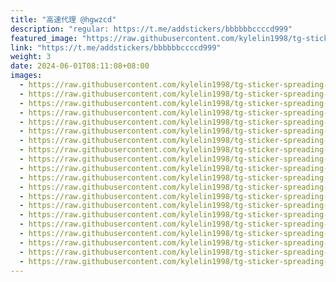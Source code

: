 ```yaml
---
title: "高速代理 @hgwzcd"
description: "regular: https://t.me/addstickers/bbbbbbccccd999"
featured_image: "https://raw.githubusercontent.com/kylelin1998/tg-sticker-spreading-worldwide-images/main/img/423921cf-a3b8-4348-bfb8-c4a1190144c2.jpg"
link: "https://t.me/addstickers/bbbbbbccccd999"
weight: 3
date: 2024-06-01T08:11:08+08:00
images:
  - https://raw.githubusercontent.com/kylelin1998/tg-sticker-spreading-worldwide-images/main/img/423921cf-a3b8-4348-bfb8-c4a1190144c2.jpg
  - https://raw.githubusercontent.com/kylelin1998/tg-sticker-spreading-worldwide-images/main/img/98ef6ca7-e3cd-4a8c-ac3e-401de0bcce67.jpg
  - https://raw.githubusercontent.com/kylelin1998/tg-sticker-spreading-worldwide-images/main/img/b8689fea-7acb-4317-a6f7-39c73604786f.jpg
  - https://raw.githubusercontent.com/kylelin1998/tg-sticker-spreading-worldwide-images/main/img/5347a677-6e06-4236-9ed3-bfa75684c05b.jpg
  - https://raw.githubusercontent.com/kylelin1998/tg-sticker-spreading-worldwide-images/main/img/0d6eefe3-6da5-4938-a342-be1bac6adcfa.jpg
  - https://raw.githubusercontent.com/kylelin1998/tg-sticker-spreading-worldwide-images/main/img/9ad5ee29-35e8-4488-8668-dbbaf46599d7.jpg
  - https://raw.githubusercontent.com/kylelin1998/tg-sticker-spreading-worldwide-images/main/img/1ef2d8b2-a177-4208-8794-583aabb6f127.jpg
  - https://raw.githubusercontent.com/kylelin1998/tg-sticker-spreading-worldwide-images/main/img/0f503ff0-da94-4a21-9ee2-67b22dadacbb.jpg
  - https://raw.githubusercontent.com/kylelin1998/tg-sticker-spreading-worldwide-images/main/img/a4e89eb0-a4aa-4599-bb9a-e8b8379b9e80.jpg
  - https://raw.githubusercontent.com/kylelin1998/tg-sticker-spreading-worldwide-images/main/img/cabcb170-6a43-427f-8537-e2f71845f772.jpg
  - https://raw.githubusercontent.com/kylelin1998/tg-sticker-spreading-worldwide-images/main/img/caaab661-beca-44a0-8dc2-7b742657e63c.jpg
  - https://raw.githubusercontent.com/kylelin1998/tg-sticker-spreading-worldwide-images/main/img/a4c906ad-4c49-480b-a826-c3159caf607d.jpg
  - https://raw.githubusercontent.com/kylelin1998/tg-sticker-spreading-worldwide-images/main/img/2d3e8ce5-9dc5-4a6c-ba63-60b15f48e5d4.jpg
  - https://raw.githubusercontent.com/kylelin1998/tg-sticker-spreading-worldwide-images/main/img/7c75e6f1-0b0a-4b86-9bfc-1ba20870c04f.jpg
  - https://raw.githubusercontent.com/kylelin1998/tg-sticker-spreading-worldwide-images/main/img/f5a7b846-46fe-45c1-9629-3be9aef09ea0.jpg
  - https://raw.githubusercontent.com/kylelin1998/tg-sticker-spreading-worldwide-images/main/img/93f6c3a0-1713-4080-a8c5-13190e64ba21.jpg
  - https://raw.githubusercontent.com/kylelin1998/tg-sticker-spreading-worldwide-images/main/img/a9fb5edd-89b3-4535-bf0e-6dca3b34e829.jpg
  - https://raw.githubusercontent.com/kylelin1998/tg-sticker-spreading-worldwide-images/main/img/f80d70d1-cd82-4b31-bf9b-6925044690c6.jpg
  - https://raw.githubusercontent.com/kylelin1998/tg-sticker-spreading-worldwide-images/main/img/3e32ebc9-b80f-4e4c-b6c8-222cc2dfbe93.jpg
  - https://raw.githubusercontent.com/kylelin1998/tg-sticker-spreading-worldwide-images/main/img/f198aadd-8a15-4516-83fb-4045f89c8731.jpg
---
```

